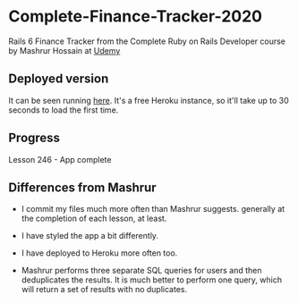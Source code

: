 # Complete-Finance-Tracker-2020

Rails 6 Finance Tracker from the Complete Ruby on Rails Developer course
by Mashrur Hossain at
[Udemy](https://www.udemy.com/course/the-complete-ruby-on-rails-developer-course/)

## Deployed version

It can be seen running [here](https://jgn-ft-2020.herokuapp.com/).
It's a free Heroku instance, so it'll take up to 30 seconds to load the first time.

## Progress

  Lesson 246 - App complete

## Differences from Mashrur

* I commit my files much more often than Mashrur suggests. generally at the
  completion of each lesson, at least.

* I have styled the app a bit differently.

* I have deployed to Heroku more often too.

* Mashrur performs three separate SQL queries for users and then deduplicates the
  results. It is much better to perform one query, which will return a set of results
  with no duplicates.
